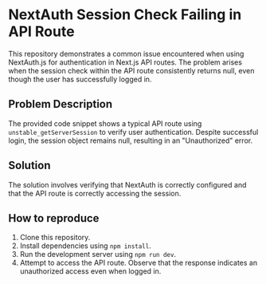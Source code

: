 # NextAuth Session Check Failing in API Route

This repository demonstrates a common issue encountered when using NextAuth.js for authentication in Next.js API routes. The problem arises when the session check within the API route consistently returns null, even though the user has successfully logged in.

## Problem Description

The provided code snippet shows a typical API route using `unstable_getServerSession` to verify user authentication. Despite successful login, the session object remains null, resulting in an "Unauthorized" error.

## Solution

The solution involves verifying that NextAuth is correctly configured and that the API route is correctly accessing the session.

## How to reproduce

1. Clone this repository.
2. Install dependencies using `npm install`.
3. Run the development server using `npm run dev`.
4. Attempt to access the API route. Observe that the response indicates an unauthorized access even when logged in.